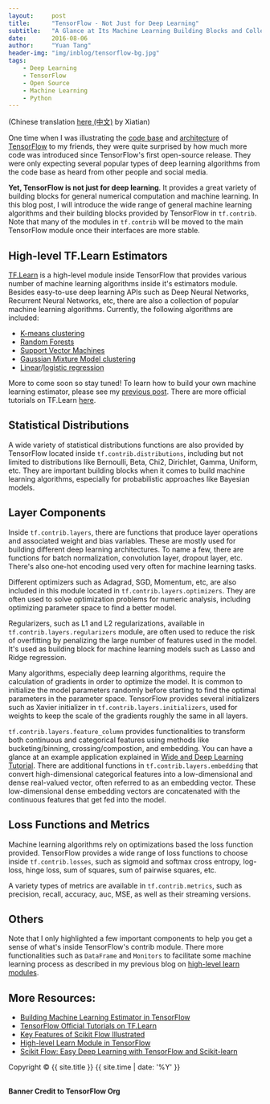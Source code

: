 ```yaml
---
layout:     post
title:      "TensorFlow - Not Just for Deep Learning"
subtitle:   "A Glance at Its Machine Learning Building Blocks and Collection of Algorithms"
date:       2016-08-06
author:     "Yuan Tang"
header-img: "img/inblog/tensorflow-bg.jpg"
tags:
    - Deep Learning
    - TensorFlow
    - Open Source
    - Machine Learning
    - Python
---
```


(Chinese translation [here (中文)](http://mp.weixin.qq.com/s?__biz=MzI0MDIxMDM0MQ==&mid=2247483724&idx=1&sn=3a8456395595ce20a8c826b40611961b&scene=0#wechat_redirect) by Xiatian)

One time when I was illustrating the [code base](https://github.com/tensorflow/tensorflow) and [architecture](http://arxiv.org/pdf/1603.04467.pdf) of [TensorFlow](https://www.tensorflow.org/) to my friends, they were quite surprised by how much more code was introduced since TensorFlow's first open-source release. They were only expecting several popular types of deep learning algorithms from the code base as heard from other people and social media. 

**Yet, TensorFlow is not just for deep learning**. It provides a great variety of building blocks for general numerical computation and machine learning. In this blog post, I will introduce the wide range of general machine learning algorithms and their building blocks provided by TensorFlow in `tf.contrib`. Note that many of the modules in `tf.contrib` will be moved to the main TensorFlow module once their interfaces are more stable. 

## High-level TF.Learn Estimators

[TF.Learn](https://www.tensorflow.org/versions/master/tutorials/tflearn/index.html) is a high-level module inside TensorFlow that provides various number of machine learning algorithms inside it's estimators module. Besides easy-to-use deep learning APIs such as Deep Neural Networks, Recurrent Neural Networks, etc, there are also a collection of popular machine learning algorithms. Currently, the following algorithms are included:

* [K-means clustering](https://github.com/tensorflow/tensorflow/blob/32bd3d024f33e920a67a1081bc0ae0048350fdee/tensorflow/contrib/factorization/python/ops/kmeans.py)
* [Random Forests](https://github.com/tensorflow/tensorflow/blob/v0.10.0rc0/tensorflow/contrib/learn/python/learn/estimators/random_forest.py)
* [Support Vector Machines](https://github.com/tensorflow/tensorflow/blob/v0.10.0rc0/tensorflow/contrib/learn/python/learn/estimators/svm.py)
* [Gaussian Mixture Model clustering](https://github.com/tensorflow/tensorflow/blob/32bd3d024f33e920a67a1081bc0ae0048350fdee/tensorflow/contrib/factorization/python/ops/gmm.py)
* [Linear](https://github.com/tensorflow/tensorflow/blob/v0.10.0rc0/tensorflow/contrib/learn/python/learn/estimators/linear.py)/[logistic regression](https://github.com/tensorflow/tensorflow/blob/v0.10.0rc0/tensorflow/contrib/learn/python/learn/estimators/logistic_regressor.py) 

More to come soon so stay tuned! To learn how to build your own machine learning estimator, please see my [previous post](http://terrytangyuan.github.io/2016/07/08/understand-and-build-tensorflow-estimator/). There are more official tutorials on TF.Learn [here](https://www.tensorflow.org/versions/master/tutorials/tflearn/index.html). 

## Statistical Distributions

A wide variety of statistical distributions functions are also provided by TensorFlow located inside `tf.contrib.distributions`, including but not limited to distributions like Bernoulli, Beta, Chi2, Dirichlet, Gamma, Uniform, etc. They are important building blocks when it comes to build machine learning algorithms, especially for probabilistic approaches like Bayesian models. 

## Layer Components

Inside `tf.contrib.layers`, there are functions that produce layer operations and associated weight and bias variables. These are mostly used for building different deep learning architectures. To name a few, there are functions for batch normalization, convolution layer, dropout layer, etc. There's also one-hot encoding used very often for machine learning tasks. 

Different optimizers such as Adagrad, SGD, Momentum, etc, are also included in this module located in `tf.contrib.layers.optimizers`. They are often used to solve optimization problems for numeric analysis, including optimizing parameter space to find a better model. 

Regularizers, such as L1 and L2 regularizations, available in `tf.contrib.layers.regularizers` module, are often used to reduce the risk of overfitting by penalizing the large number of features used in the model. It's used as building block for machine learning models such as Lasso and Ridge regression. 

Many algorithms, especially deep learning algorithms, require the calculation of gradients in order to optimize the model. It is common to initialize the model parameters randomly before starting to find the optimal parameters in the parameter space. TensorFlow provides several initializers such as Xavier initializer in `tf.contrib.layers.initializers`, used for weights to keep the scale of the gradients roughly the same in all layers. 

`tf.contrib.layers.feature_column` provides functionalities to transform both continuous and categorical features using methods like bucketing/binning, crossing/compostion, and embedding. You can have a glance at an example application explained in [Wide and Deep Learning Tutorial](https://www.tensorflow.org/versions/r0.10/tutorials/wide_and_deep/index.html). There are additional functions in `tf.contrib.layers.embedding` that convert high-dimensional categorical features into a low-dimensional and dense real-valued vector, often referred to as an embedding vector. These low-dimensional dense embedding vectors are concatenated with the continuous features that get fed into the model. 

## Loss Functions and Metrics

Machine learning algorithms rely on optimizations based the loss function provided. TensorFlow provides a wide range of loss functions to choose inside `tf.contrib.losses`, such as sigmoid and softmax cross entropy, log-loss, hinge loss, sum of squares, sum of pairwise squares, etc. 

A variety types of metrics are available in `tf.contrib.metrics`, such as precision, recall, accuracy, auc, MSE, as well as their streaming versions. 

## Others

Note that I only highlighted a few important components to help you get a sense of what's inside TensorFlow's contrib module. There more functionalities such as `DataFrame` and `Monitors` to facilitate some machine learning process as described in my previous blog on [high-level learn modules](http://terrytangyuan.github.io/2016/06/09/scikit-flow-v09/). 

## More Resources:

* [Building Machine Learning Estimator in TensorFlow](http://terrytangyuan.github.io/2016/07/08/understand-and-build-tensorflow-estimator/)
* [TensorFlow Official Tutorials on TF.Learn](https://www.tensorflow.org/versions/master/tutorials/tflearn/index.html)
* [Key Features of Scikit Flow Illustrated](http://terrytangyuan.github.io/2016/03/14/scikit-flow-intro/)
* [High-level Learn Module in TensorFlow](http://terrytangyuan.github.io/2016/06/09/scikit-flow-v09/)
* [Scikit Flow: Easy Deep Learning with TensorFlow and Scikit-learn](http://www.kdnuggets.com/2016/02/scikit-flow-easy-deep-learning-tensorflow-scikit-learn.html)


<p class="copyright text-muted">
	Copyright &copy; {{ site.title }} {{ site.time | date: '%Y' }}
</p>
<br><b>Banner Credit to TensorFlow Org</b>
